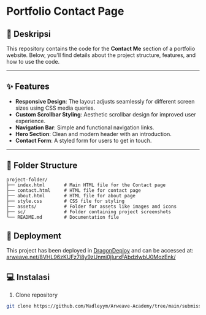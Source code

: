 # Portfolio Contact Page

## 📄 Deskripsi
This repository contains the code for the **Contact Me** section of a portfolio website. Below, you'll find details about the project structure, features, and how to use the code.

---

## ✨ Features

- **Responsive Design**: The layout adjusts seamlessly for different screen sizes using CSS media queries.
- **Custom Scrollbar Styling**: Aesthetic scrollbar design for improved user experience.
- **Navigation Bar**: Simple and functional navigation links.
- **Hero Section**: Clean and modern header with an introduction.
- **Contact Form**: A styled form for users to get in touch.

---

## 📂 Folder Structure
```
project-folder/
├── index.html       # Main HTML file for the Contact page
├── contact.html     # HTML file for contact page
├── about.html       # HTML file for about page
├── style.css        # CSS file for styling
├── assets/          # Folder for assets like images and icons
├── sc/              # Folder containing project screenshots
└── README.md        # Documentation file

```
## 🚀 Deployment
This project has been deployed in [DragonDeploy](https://dragondeploy.xyz) and can be accessed at:
[arweave.net/8VHL96zKUFz7i8y9zUnmi0jIurxFAbdzlwbU0MozEnk/](https://arweave.net/8VHL96zKUFz7i8y9zUnmi0jIurxFAbdzlwbU0MozEnk/)

## 💻 Instalasi
1. Clone repository 
```bash
git clone https://github.com/Madleyym/Arweave-Academy/tree/main/submissions/fork-Madlleym/challenge1
```
